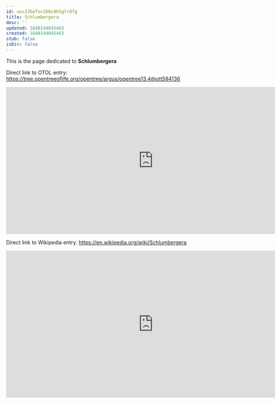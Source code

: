 ```yaml
---
id: uoc23bofsv1b8c8htglrd7g
title: Schlumbergera
desc: ''
updated: 1648144045463
created: 1648144045463
stub: false
isDir: false
---
```

This is the page dedicated to **Schlumbergera**


Direct link to OTOL entry: https://tree.opentreeoflife.org/opentree/argus/opentree13.4@ott584136



<html>
    <body>
    <iframe src="https://tree.opentreeoflife.org/opentree/argus/opentree13.4@ott584136"
    width="800" height="400" frameborder="0" allowfullscreen> </iframe>
    </body>
</html>
    


Direct link to Wikipedia entry: https://en.wikipedia.org/wiki/Schlumbergera



<html>
    <body>
    <iframe src="https://en.wikipedia.org/wiki/Schlumbergera"
    width="800" height="400" frameborder="0" allowfullscreen> </iframe>
    </body>
</html>
    
